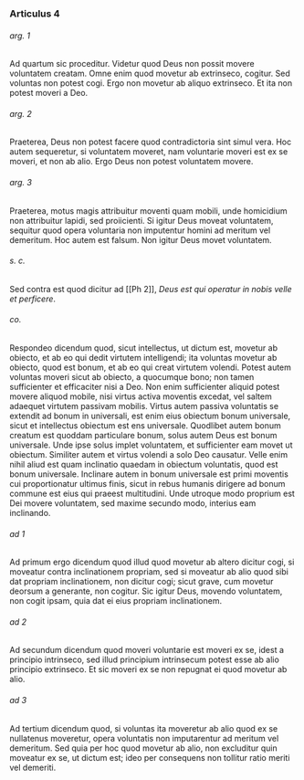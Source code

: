 ### Articulus 4

###### arg. 1
Ad quartum sic proceditur. Videtur quod Deus non possit movere voluntatem creatam. Omne enim quod movetur ab extrinseco, cogitur. Sed voluntas non potest cogi. Ergo non movetur ab aliquo extrinseco. Et ita non potest moveri a Deo.

###### arg. 2
Praeterea, Deus non potest facere quod contradictoria sint simul vera. Hoc autem sequeretur, si voluntatem moveret, nam voluntarie moveri est ex se moveri, et non ab alio. Ergo Deus non potest voluntatem movere.

###### arg. 3
Praeterea, motus magis attribuitur moventi quam mobili, unde homicidium non attribuitur lapidi, sed proiicienti. Si igitur Deus moveat voluntatem, sequitur quod opera voluntaria non imputentur homini ad meritum vel demeritum. Hoc autem est falsum. Non igitur Deus movet voluntatem.

###### s. c.
Sed contra est quod dicitur ad [[Ph 2]], *Deus est qui operatur in nobis velle et perficere*.

###### co.
Respondeo dicendum quod, sicut intellectus, ut dictum est, movetur ab obiecto, et ab eo qui dedit virtutem intelligendi; ita voluntas movetur ab obiecto, quod est bonum, et ab eo qui creat virtutem volendi. Potest autem voluntas moveri sicut ab obiecto, a quocumque bono; non tamen sufficienter et efficaciter nisi a Deo. Non enim sufficienter aliquid potest movere aliquod mobile, nisi virtus activa moventis excedat, vel saltem adaequet virtutem passivam mobilis. Virtus autem passiva voluntatis se extendit ad bonum in universali, est enim eius obiectum bonum universale, sicut et intellectus obiectum est ens universale. Quodlibet autem bonum creatum est quoddam particulare bonum, solus autem Deus est bonum universale. Unde ipse solus implet voluntatem, et sufficienter eam movet ut obiectum. Similiter autem et virtus volendi a solo Deo causatur. Velle enim nihil aliud est quam inclinatio quaedam in obiectum voluntatis, quod est bonum universale. Inclinare autem in bonum universale est primi moventis cui proportionatur ultimus finis, sicut in rebus humanis dirigere ad bonum commune est eius qui praeest multitudini. Unde utroque modo proprium est Dei movere voluntatem, sed maxime secundo modo, interius eam inclinando.

###### ad 1
Ad primum ergo dicendum quod illud quod movetur ab altero dicitur cogi, si moveatur contra inclinationem propriam, sed si moveatur ab alio quod sibi dat propriam inclinationem, non dicitur cogi; sicut grave, cum movetur deorsum a generante, non cogitur. Sic igitur Deus, movendo voluntatem, non cogit ipsam, quia dat ei eius propriam inclinationem.

###### ad 2
Ad secundum dicendum quod moveri voluntarie est moveri ex se, idest a principio intrinseco, sed illud principium intrinsecum potest esse ab alio principio extrinseco. Et sic moveri ex se non repugnat ei quod movetur ab alio.

###### ad 3
Ad tertium dicendum quod, si voluntas ita moveretur ab alio quod ex se nullatenus moveretur, opera voluntatis non imputarentur ad meritum vel demeritum. Sed quia per hoc quod movetur ab alio, non excluditur quin moveatur ex se, ut dictum est; ideo per consequens non tollitur ratio meriti vel demeriti.

